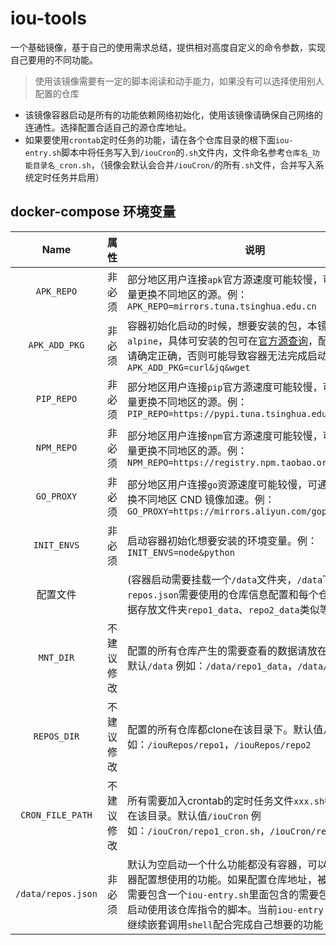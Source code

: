 # iou-tools

一个基础镜像，基于自己的使用需求总结，提供相对高度自定义的命令参数，实现自己要用的不同功能。
> 使用该镜像需要有一定的脚本阅读和动手能力，如果没有可以选择使用别人配置的仓库
- 该镜像容器启动是所有的功能依赖网络初始化，使用该镜像请确保自己网络的连通性。选择配置合适自己的源仓库地址。
- 如果要使用`crontab`定时任务的功能，请在各个仓库目录的根下面`iou-entry.sh`脚本中将任务写入到`/iouCron`的`.sh`文件内，文件命名参考`仓库名_功能目录名_cron.sh`，（镜像会默认会合并`/iouCron/`的所有`.sh`文件，合并写入系统定时任务并启用）
## docker-compose 环境变量

| Name |属性|说明|
| :---------: | ---- | ------------------------------------------------------------ |
| `APK_REPO` | 非必须 |部分地区用户连接`apk`官方源速度可能较慢，可通过此变量更换不同地区的源。例：`APK_REPO=mirrors.tuna.tsinghua.edu.cn`|
| `APK_ADD_PKG` | 非必须 |容器初始化启动的时候，想要安装的包，本镜像基于`alpine`，具体可安装的包可在[官方源查询](https://pkgs.alpinelinux.org/packages)，配置的安装包请确定正确，否则可能导致容器无法完成启动。例：`APK_ADD_PKG=curl&jq&wget`|
| `PIP_REPO` | 非必须 |部分地区用户连接`pip`官方源速度可能较慢，可通过此变量更换不同地区的源。例：`PIP_REPO=https://pypi.tuna.tsinghua.edu.cn/simple`|
| `NPM_REPO` | 非必须 |部分地区用户连接`npm`官方源速度可能较慢，可通过此变量更换不同地区的源。例：`NPM_REPO=https://registry.npm.taobao.org`|
| `GO_PROXY` | 非必须 |部分地区用户连接`go`资源速度可能较慢，可通过此变量更换不同地区 CND 镜像加速。例：`GO_PROXY=https://mirrors.aliyun.com/goproxy/`|
| `INIT_ENVS` | 非必须 |启动容器初始化想要安装的环境变量。例：`INIT_ENVS=node&python`|
|配置文件||(容器启动需要挂载一个`/data`文件夹，`/data`下面有`repos.json`需要使用的仓库信息配置和每个仓库对应的数据存放文件夹`repo1_data`、`repo2_data`类似等等)|
| `MNT_DIR` | 不建议修改 |配置的所有仓库产生的需要查看的数据请放在该目录下。默认`/data` 例如：`/data/repo1_data`，`/data/repo2_data`|
| `REPOS_DIR` | 不建议修改 |配置的所有仓库都clone在该目录下。默认值`/iouRepos` 例如：`/iouRepos/repo1`，`/iouRepos/repo2`|
| `CRON_FILE_PATH` | 不建议修改 |所有需要加入crontab的定时任务文件`xxx.sh`都需要生成在该目录。默认值`/iouCron` 例如：`/iouCron/repo1_cron.sh`，`/iouCron/repo2_cron.sh`|
| `/data/repos.json` | 非必须 |默认为空启动一个什么功能都没有容器，可以手动进入容器配置想使用的功能。如果配置仓库地址，被使用仓库根需要包含一个`iou-entry.sh`里面包含的需要包含配置环境启动使用该仓库指令的脚本。当前`iou-entry.sh`里面可以继续嵌套调用`shell`配合完成自己想要的功能|
